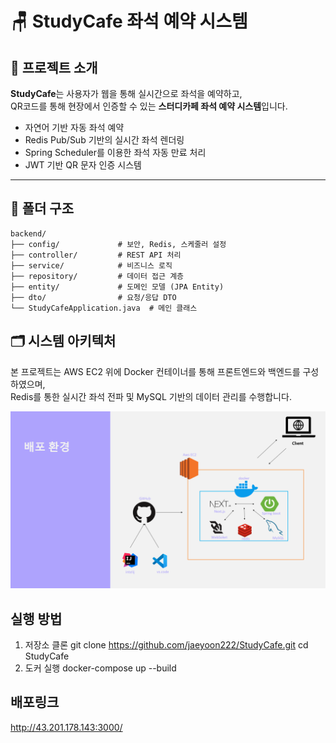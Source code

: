 # 🪑 StudyCafe 좌석 예약 시스템

## 📌 프로젝트 소개

**StudyCafe**는 사용자가 웹을 통해 실시간으로 좌석을 예약하고,  
QR코드를 통해 현장에서 인증할 수 있는 **스터디카페 좌석 예약 시스템**입니다.

- 자연어 기반 자동 좌석 예약  
- Redis Pub/Sub 기반의 실시간 좌석 렌더링  
- Spring Scheduler를 이용한 좌석 자동 만료 처리  
- JWT 기반 QR 문자 인증 시스템  

---

## 📁 폴더 구조

```plaintext
backend/
├── config/             # 보안, Redis, 스케줄러 설정
├── controller/         # REST API 처리
├── service/            # 비즈니스 로직
├── repository/         # 데이터 접근 계층
├── entity/             # 도메인 모델 (JPA Entity)
├── dto/                # 요청/응답 DTO
└── StudyCafeApplication.java  # 메인 클래스

```

## 🗂️ 시스템 아키텍처

본 프로젝트는 AWS EC2 위에 Docker 컨테이너를 통해 프론트엔드와 백엔드를 구성하였으며,  
Redis를 통한 실시간 좌석 전파 및 MySQL 기반의 데이터 관리를 수행합니다.

![시스템 아키텍처 다이어그램](./docs/system-architecture.png)

## 실행 방법
1. 저장소 클론
git clone https://github.com/jaeyoon222/StudyCafe.git
cd StudyCafe
2. 도커 실행
docker-compose up --build

## 배포링크
http://43.201.178.143:3000/
